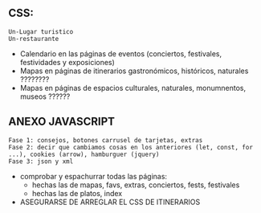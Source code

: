 ## CSS:
    Un-Lugar turistico
    Un-restaurante

* Calendario en las páginas de eventos (conciertos, festivales, festividades y exposiciones)
* Mapas en páginas de itinerarios gastronómicos, históricos, naturales ????????
* Mapas en páginas de espacios culturales, naturales, monumnentos, museos ??????



## ANEXO JAVASCRIPT
    Fase 1: consejos, botones carrusel de tarjetas, extras
    Fase 2: decir que cambiamos cosas en los anteriores (let, const, for ...), cookies (arrow), hamburguer (jquery)
    Fase 3: json y xml


* comprobar y espachurrar todas las páginas:
  * hechas las de mapas, favs, extras, conciertos, fests, festivales
  * hechas las de platos, index
* ASEGURARSE DE ARREGLAR EL CSS DE ITINERARIOS